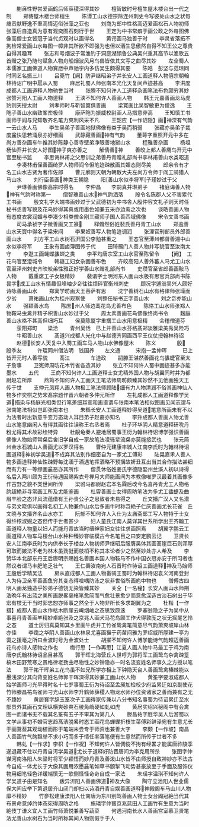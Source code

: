 <!-- { "loadSidebar": true } -->
　　蒯亷性野尝爱画鹤后师薛稷深得其妙
　　檀智敏时号檀生屋木楼台出一代之制
　　郑俦屋木楼台师檀生
　　陈谭工山水德宗除连州刺史令写彼处山水之状每歳贡献野逸不羣高情迈俗张藻之亚也
　　刘商为郎中性格高迈爱画松石人物初师张藻后自造真为意有观奕图石刻行于世
　　王定为中书常癖于画公政之外每图佛像高僧士女皆冠于当代贞观时以画得名
　　黄谔画马独善于时
　　李灵省落拓不拘检常爱画山水每图一幛非其所欲不即强为也但以酒生思傲然自得不知王公之尊贵自得其趣耳
　　张志和号烟波子常渔钓于洞庭湖顔鲁公典吴兴重其高节以渔歌五首赠之张乃随句赋象人物舟船烟波风月鸟兽皆依其文写之曲尽其妙
　　左全蜀人本儒家工画佛道人物寳厯中声驰宇内多仿吴生颇得其要
　　陈皓　彭坚与范琼同时同艺名振三川
　　吕嶤竹【阙】防尹继昭弟子并长安人工画道释人物僖宗朝翰林待诏广明中扈从入蜀
　　麻居礼蜀人师张南本光化天复间声迹甚高
　　李洪度成都人工画道释人物驰誉当时
　　张腾不知何许人工道释杂画笔法布色颇穷其妙张赞河阳人工画人物道释
　　王浃不知何许人善画人物
　　韩王元嘉善画龙马虎豹则天授太尉
　　刘孝师时与靳智翼俱善画
　　梁寛画比吴智敏更为俊逸
　　王陁子善山水幽致峯峦极佳
　　康萨陁为振威校尉画人马措意非高
　　王知慎工书画师于阎与兄知敬齐名笔力爽利风采不凡
　　王韶应【一作诏隠】画神深有气韵一云山水人马
　　李生吴弟子善画地狱佛像有类于吴而稍弱
　　张藏亦吴弟子裁度麄快思若涌泉亦好细画
　　武静藏善画神有气韵
　　董蕚字重照开元中多在尚方善杂画车牛推其妙陈静心善寺壁弟净眼善地狱山水
　　程雅善杂画
　　杨坦杨仙乔并长安人好图神子爽亦善之
　　解倩善神
　　善皎上邽人善鹰鸟开元中官至秘书监
　　李思诲林甫之父思训之弟善丹青赠礼部尚书李林甫善山水类昭道
　　李凑林甫侄善画绮罗人物师阎令但笔迹疎散画其媚态则尽美
　　郎余令有才名工山水古贤为著作佐郎
　　曹元廓则天朝为朝散大夫左尚方令师于阎工骑猎人马山水
　　刘行臣善画神类王朝隐
　　阳善山水似李将军子瑾妙过于父
　　尹琳善画佛像高宗时得名
　　李仲昌　　李嗣真并琳弟子
　　禇庭诲善人物神有气韵时称第一
　　僧智瑰善山水神气韵洒落
　　殷令名陈郡人父不害累代工书画
　　殷文礼字大端书画妙过于父武德初为中书舎人殷仲容文礼子则天时任秘书丞善写貌及花鸟妙得其真或用墨色如兼五采亦边鸾之次也
　　谈皓善画人物有态度衣裳润媚与李凑少相类僧金刚三藏师子国人善西域佛像
　　宋令文善书画
　　司马承祯字子微善画又工篆
　　释翛然俗姓裴氏善丹青工山水
　　郑逾善山水天寳中得名于梁宋间
　　李果奴善写人物笔迹调润
　　张湮官刑部员外郎善画山水
　　刘方平工山水树石汧国公李勉甚重之
　　王态官至潭州都督善湘中山水似李将军
　　王象有画卤簿图传于代
　　田琦鴈门人善人物并写貌官至汝南太守
　　李逖工画蝇蝶蠭蝉之类
　　李平均唐宗室工山水官至陈留令
　　【阙】　工花鸟官至澄城令
　　韩嶷工妇女杂画善布色
　　齐皎高阳人善外蕃人马尤工山水官至泽州刺史齐映皎弟性雅正好学善山水赠礼部尚书
　　史瓒官至省郎善画鞍马人物
　　戴重席工子女极精妙
　　裴谞字士明河东人画山水极有思官兵部尚书陈昙字成工山水有情趣但峰岫少竒往往烦碎官衡州刺史
　　顾况字逋翁吴兴人颇好诗咏善画山水
　　郑寓学昉画天王菩萨有思
　　沈宁善树石山水有格律师张璪而少劣
　　萧祐画山水为桂州观察使
　　刘整任秘书正字善山水
　　刘之竒亦能山水
　　强颖善水鸟
　　陈庶州人师边鸾花鸟尤善布色
　　陈恪工山水师张郑人物鞍马虫禽并精子积善山水妙过于父
　　周太素善画花鸟佛像终尚书令
　　麹庭善山水格不甚高但细巧耳
　　侯莫陈厦字重搆工山水用意极精
　　会稽僧道芬
　　荥阳郑町　　梁洽
　　青州吴恬　已上并善山水芬格髙郑淡雅梁美秀吴险巧
　　牛昭善山水
　　髙道兴成都人光化中与赵德齐同画西平王仪仗授翰林待诏
　　赵德长安人天复中入蜀工画车马人物山水佛像屋木
　　陈义　　　　殷　　　殷季友　　　许琨同州僧法明　钱国养　　左文通　　　宋抱一孟仲晖　　　已上皆开元时人善写貌
　　髙江　　　　车道政
　　嗣滕王湛然善画花鸟蠭蜨官至太子詹事
　　卫宪师周昉花木竹雀各造其妙
　　张立不知何许人蜀中画迹甚多亦能墨水
　　五代
　　王商不知何许人工画道释士女尤精外国人物与胡翼同时并为都尉赵岩所厚
　　燕筠不知何许人工画天王笔法师周昉颇臻其妙然不见他画独天王传于世
　　支仲元凤翔人画人物极工笔法师顾陆细有力人物清润不俗其画神仙人物多作奕棋之势宋髙宗题作晋六朝者多仲元所作
　　左礼成都人工画道释像学吴道描染与杨庭光相类但行笔差细耳宣和画谱谓与张南本笔法相似图画见闻志谓与张南笔法相似岂即张南本也
　　朱繇长安人工画道释妙得吴道笔意所画未有不以为法者时出新意千变万态动人耳目弟子赵裔亦知名
　　李升成都人善画人物尤善山水笔意幽闲人有得其画往往误称王右丞者焉
　　杜子环华阴人精意道释研吮丹粉尤得其术故彩绘特异
　　杜齯龟秦人避地居蜀事王衍为翰林待诏博学强识善画佛像人物始师常粲后舍旧学自成一家故笔法凌轹辈流粲亦莫能接武也
　　张元简州金水石城山人善画尤以罗汉得名
　　曹仲元建康丰城人江南李氏时为翰林待诏画道释神初学吴道不成弃其法别作细密自为一家尤工傅彩
　　陆晃嘉禾人善人物多画道释神仙性疎野每沈湎于酒遇笔挥洒略不预搆故妍丑互出当其合作描法甚细而有力有一等缪画麄恶亦其所作
　　僧贯休俗姓姜氏字德隐婺州兰溪人初以诗得名后入两川颇为王衍待遇因赐紫衣号禅月大师能画间为本教像唯罗汉最着其画像多作古野之貌不类世间所传
　　梁驸马都尉赵岩本名霖后改今名喜丹青尤工人物格韵超絶非寻常画工所及尤能鉴画
　　杜霄善画士女得周昉笔法为多尤工蠭蜨及曲眉丰脸之态非风流蕴借有王孙贵公子之思致者未易得之
　　丘文播广汉人又名潜与弟文晓俱以画得名初工人物兼作山水后多画牛时称竒絶子仁庆善画尤长花雀　丘文晓与文播齐名山水亦工
　　阮郜不知何许人入仕为太庙斋郎工写人物特于士女得纤秾淑婉之态但传于世者甚少
　　妇人童氏江南人莫详其世系所学出王齐翰工画道释人物童以妇人而能丹青故当时缙绅家妇女往往求画照焉
　　胡翼字鹏云工画道释人物车马楼台山水种种臻妙甞临模古今名笔目之曰安定鹏云记
　　卫贤长安人江南李氏时为内供奉长于楼台人物初师尹继昭后服膺吴体其画髙崖巨石则浑厚可取而皴法不老为林木虽劲挺而枝梢不称其本论者少之然至妙处亦人希及
　　李赞华本北部东丹王后唐明宗赐姓名善画本国人物鞍马不作中国衣冠亦安于所习者也然议者谓马丰肥笔乏壮气
　　王仁夀汝南宛人石晋时作待诏工画道释神及马始师王殷后学精吴法
　　房从直成都人工画人物畨骑王蜀时为翰林待诏袁义河南登封人为侍卫亲军善画鱼穷其变态得噞喁防泳之状非世俗所画庖中物也
　　僧傅古四明人画龙独造乎妙弟子德饶无染皆臻其妙
　　关仝【一名穜】长安人画山水师荆浩晩年有出蓝之美所画脱畧毫楮笔愈简而气愈壮景愈少而意愈深造古淡石树出于毕宏有枝无干当时郭忠恕亦师事之然仝于人物非所长多求胡翼为之
　　杜楷【一作措】成都人善山水作枯木断崖云崦烟岫之态思致颇逺
　　罗塞翁隐之子为吴中从事喜丹青善画羊精妙卓絶张及之京兆人画犬马花鸟颇工作犬得敦厐之状无摇尾乞怜之态
　　道士厉归真莫知其乡里画牛虎并工竹雀鸷禽笔简意尽气韵萧爽坡岸山林亦佳
　　李霭之华阴人善画山水林泉尤喜画猫于药苗间雅为罗绍威所厚建一亭为霭之援毫之所曰金波时号为金波处士
　　胡擢不知何许人博学能诗气韵超迈善画花鸟亦诗人感物之作也
　　梅行思【一作再思】江夏人画人物牛马最工于鸡为南唐李氏翰林待诏品目甚髙
　　郭干晖北海营丘人世呼为郭将军工画鸷鸟杂禽疎篁槁木田野荒寒之景格律老劲曲尽物性之妙钟隐亦一时名流变姓名师事久之方授以笔法
　　郭干祐干晖弟工花鸟虽不如兄所学亦相上下钟隐天台人善画鸷禽榛棘能以墨浅深分其向背变姓名师郭干晖深得其妙兼工画山水人物
　　黄筌字要淑成都人始学画师刁光早得时名十七岁事蜀王衍为待诏至孟昶加检校少府监累迁如京副使花竹师滕昌祐鸟雀师刁光山水师李升鹤师薛稷人物龙水师孙位资诸家之善而兼有之无不臻妙
　　黄居寳字辞玉筌次子工画得家传兼以八分书知名事蜀为待诏累迁至水部员外其画石文理纵横爽砂爽石棱角峭硬如虬如虎
　　黄居实绍兴秘阁中有会禽图一而诸书无不载其名筌有五子不审其为第几人
　　滕昌祐字胜华吴人后游蜀以文学从事初不婚官志趋髙洁脱畧时态工画花鸟蝉蝶折枝生菜傅彩鲜泽宛有生意尤长于画鵞葢其观动植而形于笔端未尝专于师资也兼善大字
　　李颇【一作坡】南昌人善画竹气韵飘举不求小巧而多于情任率落笔便有生意然而所传于世者不多
　　韩虬【一作求】李枳【一作祝】不知何许人皆倜傥不拘有经畧才能属唐祚陵季遂退藏不仕以丹青自汚学吴道尤长于道释好防晋唐间为李克用所杀
　　张图字仲谋河南洛阳人朱梁时将军少颖悟而妙丹青及善泼山水皆不由师授自致神妙亦不法古今自成一体尤长于大像其画用浓墨麄笔如草书颤掣飞动势甚豪放至于手面及服饰仪物用细笔轻色详缓端慎无一欹侧怪怪竒竒自成一家法
　　朱瑶字温琪不知何许人学吴道子由是知名
　　跋异汧阳人善画佛道神及大像
　　陶守立池阳人世业儒保大间应举下第退居齐山闭门却扫以诗酒丹青自娱善画道释神殿阁车马山川人物靡不精妙
　　竹夣松建康溧阳人仕南唐为东川别驾善画人物士女台阁冠絶当代其布景命意绰约体态宛得周昉之格
　　施璘字仲寳京兆蓝田人工画竹有生意为当时絶伎丁谦义宜人工画竹师萧悦兼善写蔬菜
　　何遇河南长水人善画宫室慕卫贤笔法尤善山水树石为当时所称其间人物则假手于人
